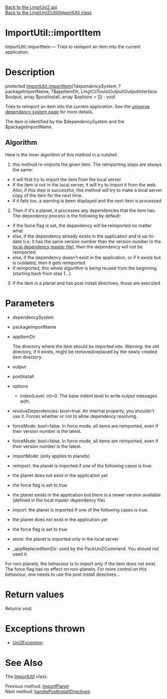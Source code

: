 [Back to the Ling/Uni2 api](https://github.com/lingtalfi/Uni2/blob/master/doc/api/Ling/Uni2.md)<br>
[Back to the Ling\Uni2\Util\ImportUtil class](https://github.com/lingtalfi/Uni2/blob/master/doc/api/Ling/Uni2/Util/ImportUtil.md)


ImportUtil::importItem
================



ImportUtil::importItem — Tries to reimport an item into the current application.




Description
================


protected [ImportUtil::importItem](https://github.com/lingtalfi/Uni2/blob/master/doc/api/Ling/Uni2/Util/ImportUtil/importItem.md)(?$dependencySystem, ?$packageImportName, ?$appItemDir, Ling\CliTools\Output\OutputInterface $output, array $postInstall, array $options = []) : void




Tries to reimport an item into the current application.
See the [universe dependency system page](https://github.com/lingtalfi/TheScientist/blob/master/universe-dependencies-2019.md) for more details.

The item is identified by the $dependencySystem and the $packageImportName.


Algorithm
--------------
Here is the inner algorithm of this method in a nutshell.

1. this method re-imports the given item.
The reimporting steps are always the same:
- it will first try to import the item from the local server
- if the item is not in the local server, it will try to import it from the web.
Also, if this step is successful, this method will try to make a local server copy of the item
for the next time.
- if it fails too, a warning is been displayed and the next item is processed

2. Then if it's a planet, it processes any dependencies that the item has.
The dependency process is the following by default:
- if the force flag is set, the dependency will be reimported no matter what
- else, if the dependency already exists in the application and is up-to-date (i.e. it has the same
version number than the version number in the [local dependency master file](https://github.com/lingtalfi/Uni2/blob/master/README.md#the-dependency-master-file)), then
the dependency will not be reimported.
- else, if the dependency doesn't exist in the application, or if it exists but is outdated,
then it gets reimported.
- if reimported, this whole algorithm is being reused from the beginning (starting back from step 1...).

3. If the item is a planet and has post install directives, those are executed.




Parameters
================


- dependencySystem

    

- packageImportName

    

- appItemDir

    The directory where the item should be imported into.
Warning: the old directory, if it exists, might be removed/replaced by the newly created item directory.

- output

    

- postInstall

    

- options

    - indentLevel: int=0. The base indent level to write output messages with.
- resolveDependencies: bool=true. An internal property, you shouldn't use it. Forces whether or not to allow dependency resolving.
- forceMode: bool=false. In force mode, all items are reimported, even if their version number is the latest.
- forceMode: bool=false. In force mode, all items are reimported, even if their version number is the latest.
- importMode: (only applies to planets)

- reimport: the planet is imported if one of the following cases is true:

- the planet does not exist in the application yet
- the force flag is set to true
- the planet exists in the application but there is a newer version available (defined in the local master dependency file)

- import: the planet is imported if one of the following cases is true:

- the planet does not exist in the application yet
- the force flag is set to true

- store: the planet is imported only in the local server




- _appReplacedItemDir: used by the PackUni2Command. You should not used it.



For non-planets, the behaviour is to import only if the item does not exist.
The force flag has no effect on non-planets.
For more control on this behaviour, one needs to use the post install directives...


Return values
================

Returns void.


Exceptions thrown
================

- [Uni2Exception](https://github.com/lingtalfi/Uni2/blob/master/doc/api/Ling/Uni2/Exception/Uni2Exception.md).&nbsp;







See Also
================

The [ImportUtil](https://github.com/lingtalfi/Uni2/blob/master/doc/api/Ling/Uni2/Util/ImportUtil.md) class.

Previous method: [importPlanet](https://github.com/lingtalfi/Uni2/blob/master/doc/api/Ling/Uni2/Util/ImportUtil/importPlanet.md)<br>Next method: [handlePostInstallDirectives](https://github.com/lingtalfi/Uni2/blob/master/doc/api/Ling/Uni2/Util/ImportUtil/handlePostInstallDirectives.md)<br>

